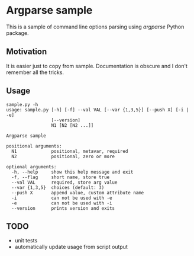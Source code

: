 # Argparse sample

This is a sample of command line options parsing using _argparse_ Python package.

## Motivation
It is easier just to copy from sample. Documentation is obscure and I don't remember all the tricks. 

## Usage
```
sample.py -h
usage: sample.py [-h] [-f] --val VAL [--var {1,3,5}] [--push X] [-i | -e]
                 [--version]
                 N1 [N2 [N2 ...]]

Argparse sample

positional arguments:
  N1             positional, metavar, required
  N2             positional, zero or more

optional arguments:
  -h, --help     show this help message and exit
  -f, --flag     short name, store true
  --val VAL      required, store arg value
  --var {1,3,5}  choices (default: 3)
  --push X       append value, custom attribute name
  -i             can not be used with -e
  -e             can not be used with -i
  --version      prints version and exits
```

## TODO
* unit tests
* automatically update usage from script output
